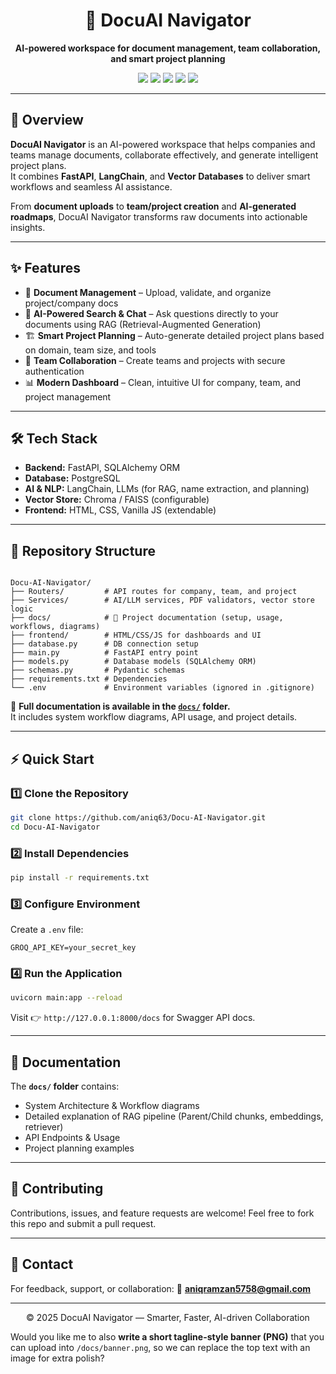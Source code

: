 <h1 align="center">📘 DocuAI Navigator</h1>
<p align="center">
  <b>AI-powered workspace for document management, team collaboration, and smart project planning</b>  
</p>

<p align="center">
  <img src="https://img.shields.io/badge/FastAPI-005571?style=for-the-badge&logo=fastapi&logoColor=white" />
  <img src="https://img.shields.io/badge/PostgreSQL-336791?style=for-the-badge&logo=postgresql&logoColor=white" />
  <img src="https://img.shields.io/badge/LangChain-2C3E50?style=for-the-badge&logo=python&logoColor=white" />
  <img src="https://img.shields.io/badge/VectorDB-FF6F00?style=for-the-badge&logo=databricks&logoColor=white" />
  <img src="https://img.shields.io/badge/AI-Generation-FF4088?style=for-the-badge&logo=openai&logoColor=white" />
</p>

---

## 🚀 Overview
**DocuAI Navigator** is an AI-powered workspace that helps companies and teams manage documents, collaborate effectively, and generate intelligent project plans.  
It combines **FastAPI**, **LangChain**, and **Vector Databases** to deliver smart workflows and seamless AI assistance.

From **document uploads** to **team/project creation** and **AI-generated roadmaps**, DocuAI Navigator transforms raw documents into actionable insights.

---

## ✨ Features
- 📂 **Document Management** – Upload, validate, and organize project/company docs  
- 🤖 **AI-Powered Search & Chat** – Ask questions directly to your documents using RAG (Retrieval-Augmented Generation)  
- 🏗 **Smart Project Planning** – Auto-generate detailed project plans based on domain, team size, and tools  
- 👥 **Team Collaboration** – Create teams and projects with secure authentication  
- 📊 **Modern Dashboard** – Clean, intuitive UI for company, team, and project management  

---

## 🛠 Tech Stack
- **Backend:** FastAPI, SQLAlchemy ORM
- **Database:** PostgreSQL  
- **AI & NLP:** LangChain, LLMs (for RAG, name extraction, and planning)  
- **Vector Store:** Chroma / FAISS (configurable)  
- **Frontend:** HTML, CSS, Vanilla JS (extendable)  

---

## 📂 Repository Structure
```

Docu-AI-Navigator/
├── Routers/         # API routes for company, team, and project
├── Services/        # AI/LLM services, PDF validators, vector store logic
├── docs/            # 📖 Project documentation (setup, usage, workflows, diagrams)
├── frontend/        # HTML/CSS/JS for dashboards and UI
├── database.py      # DB connection setup
├── main.py          # FastAPI entry point
├── models.py        # Database models (SQLAlchemy ORM)
├── schemas.py       # Pydantic schemas
├── requirements.txt # Dependencies
└── .env             # Environment variables (ignored in .gitignore)

````

📖 **Full documentation is available in the [`docs/`](./docs) folder.**  
It includes system workflow diagrams, API usage, and project details.

---

## ⚡ Quick Start

### 1️⃣ Clone the Repository
```bash
git clone https://github.com/aniq63/Docu-AI-Navigator.git
cd Docu-AI-Navigator
````

### 2️⃣ Install Dependencies

```bash
pip install -r requirements.txt
```

### 3️⃣ Configure Environment

Create a `.env` file:

```env
GROQ_API_KEY=your_secret_key
```

### 4️⃣ Run the Application

```bash
uvicorn main:app --reload
```

Visit 👉 `http://127.0.0.1:8000/docs` for Swagger API docs.

---

## 📖 Documentation

The **`docs/` folder** contains:

* System Architecture & Workflow diagrams
* Detailed explanation of RAG pipeline (Parent/Child chunks, embeddings, retriever)
* API Endpoints & Usage
* Project planning examples

---

## 🤝 Contributing

Contributions, issues, and feature requests are welcome!
Feel free to fork this repo and submit a pull request.

---

## 📧 Contact

For feedback, support, or collaboration:
📩 **aniqramzan5758@gmail.com**

---

<p align="center">
  &copy; 2025 DocuAI Navigator — Smarter, Faster, AI-driven Collaboration
</p>

Would you like me to also **write a short tagline-style banner (PNG)** that you can upload into `/docs/banner.png`, so we can replace the top text with an image for extra polish?

